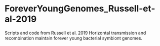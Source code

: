 # ForeverYoungGenomes_Russell-et-al-2019
Scripts and code from Russell et al. 2019 Horizontal transmission and recombination maintain forever young bacterial symbiont genomes.
